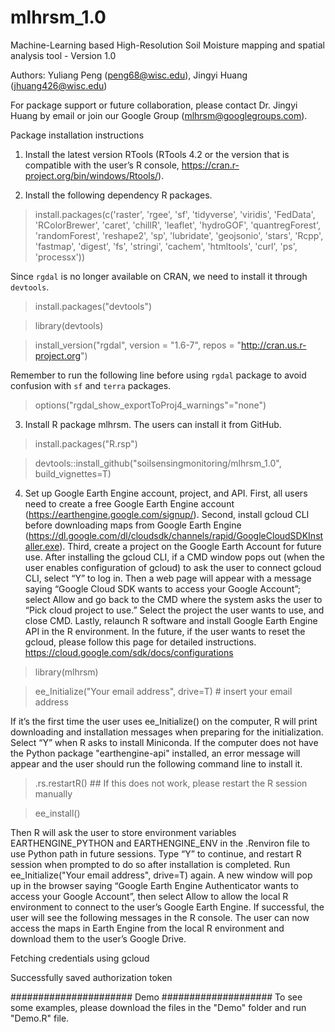 # mlhrsm_1.0

Machine-Learning based High-Resolution Soil Moisture mapping and spatial analysis tool - Version 1.0

Authors: Yuliang Peng (peng68@wisc.edu), Jingyi Huang (jhuang426@wisc.edu)

For package support or future collaboration, please contact Dr. Jingyi Huang by email or join our Google Group (mlhrsm@googlegroups.com).

Package installation instructions 

1. Install the latest version RTools (RTools 4.2 or the version that is compatible with the user’s R console, https://cran.r-project.org/bin/windows/Rtools/).

2. Install the following dependency R packages.
> install.packages(c('raster', 'rgee', 'sf', 'tidyverse', 'viridis', 'FedData', 'RColorBrewer', 'caret', 'chillR', 'leaflet', 'hydroGOF', 'quantregForest', 'randomForest', 'reshape2', 'sp', 'lubridate', 'geojsonio', 'stars', 'Rcpp', 'fastmap', 'digest', 'fs', 'stringi', 'cachem', 'htmltools', 'curl', 'ps', 'processx'))

Since `rgdal` is no longer available on CRAN, we need to install it through `devtools`.
> install.packages("devtools")

> library(devtools)

> install_version("rgdal", version = "1.6-7", repos = "http://cran.us.r-project.org")

Remember to run the following line before using `rgdal` package to avoid confusion with `sf` and `terra` packages.
> options("rgdal_show_exportToProj4_warnings"="none")

3. Install R package mlhrsm. The users can install it from GitHub.
> install.packages("R.rsp")

> devtools::install_github("soilsensingmonitoring/mlhrsm_1.0", build_vignettes=T)

4. Set up Google Earth Engine account, project, and API. 
First, all users need to create a free Google Earth Engine account (https://earthengine.google.com/signup/).
Second, install gcloud CLI before downloading maps from Google Earth Engine (https://dl.google.com/dl/cloudsdk/channels/rapid/GoogleCloudSDKInstaller.exe). 
Third, create a project on the Google Earth Account for future use. After installing the gcloud CLI, if a CMD window pops out (when the user enables configuration of gcloud) to ask the user to connect gcloud CLI, select “Y” to log in. Then a web page will appear with a message saying “Google Cloud SDK wants to access your Google Account”; select Allow and go back to the CMD where the system asks the user to “Pick cloud project to use.” Select the project the user wants to use, and close CMD. Lastly, relaunch R software and install Google Earth Engine API in the R environment.
In the future, if the user wants to reset the gcloud, please follow this page for detailed instructions. https://cloud.google.com/sdk/docs/configurations

> library(mlhrsm)

> ee_Initialize("Your email address", drive=T) # insert your email address

If it’s the first time the user uses ee_Initialize() on the computer, R will print downloading and installation messages when preparing for the initialization. Select “Y” when R asks to install Miniconda. If the computer does not have the Python package "earthengine-api" installed, an error message will appear and the user should run the following command line to install it.  
	
> .rs.restartR() ## If this does not work, please restart the R session manually

> ee_install()

Then R will ask the user to store environment variables EARTHENGINE_PYTHON and EARTHENGINE_ENV in the .Renviron file to use Python path in future sessions. Type “Y” to continue, and restart R session when prompted to do so after installation is completed. Run ee_Initialize("Your email address", drive=T) again. A new window will pop up in the browser saying “Google Earth Engine Authenticator wants to access your Google Account”, then select Allow to allow the local R environment to connect to the user’s Google Earth Engine. If successful, the user will see the following messages in the R console. The user can now access the maps in Earth Engine from the local R environment and download them to the user’s Google Drive. 
	
Fetching credentials using gcloud

Successfully saved authorization token 
	
###################### Demo ####################
To see some examples, please download the files in the "Demo" folder and run "Demo.R" file.
